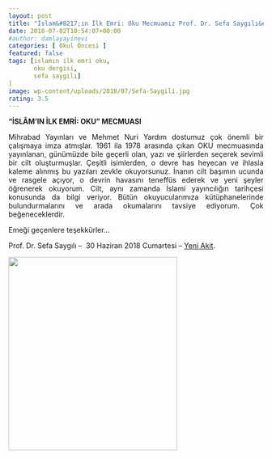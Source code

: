 ```yaml
---
layout: post
title: "İslam&#8217;ın İlk Emri: Oku Mecmuamız Prof. Dr. Sefa Saygılı&#8217;nın Köşesinde"
date: 2018-07-02T10:54:07+00:00
#author: damlayayinevi
categories: [ Okul Öncesi ]
featured: false
tags: [islamın ilk emri oku,
       oku dergisi,
       sefa saygılı]
]
image: wp-content/uploads/2018/07/Sefa-Saygili.jpg
rating: 3.5
---
```


<p class="p1" style="text-align: justify;">
  <span class="s1"><strong>“İSLÂM’IN İLK EMRİ: OKU” MECMUASI</strong></span>
</p>

<p class="p1" style="text-align: justify;">
  <span class="s1">Mihrabad Yayınları ve Mehmet Nuri Yardım dostumuz çok önemli bir çalışmaya imza atmışlar. 1961 ila 1978 arasında çıkan OKU mecmuasında yayınlanan, günümüzde bile geçerli olan, yazı ve şiirlerden seçerek sevimli bir cilt oluşturmuşlar. Çeşitli isimlerden, o devre has heyecan ve ihlasla kaleme alınmış bu yazıları zevkle okuyorsunuz. İnanın cilt başımın ucunda ve rasgele açıyor, o devrin havasını teneffüs ederek ve yeni şeyler öğrenerek okuyorum. Cilt, aynı zamanda İslami yayıncılığın tarihçesi konusunda da bilgi veriyor. Bütün okuyucularımıza kütüphanelerinde bulundurmalarını ve arada okumalarını tavsiye ediyorum. Çok beğeneceklerdir.</span>
</p>

<p class="p1" style="text-align: justify;">
  <span class="s1">Emeği geçenlere teşekkürler…</span>
</p>

Prof. Dr. Sefa Saygılı &#8211;  30 Haziran 2018 Cumartesi &#8211; <a href="https://www.yeniakit.com.tr/yazarlar/sefa-saygili/erdogan-paranoyasi-24840.html" target="_blank" rel="noopener">Yeni Akit</a>.

<p style="text-align: justify;">
  <a href="https://www.damlayayinevi.com.tr/islam-in-ilk-emri-oku-dini-ictimai-edebivaylik-mecmua" target="_blank" rel="noopener"><img class="alignnone wp-image-1983" src="https://blog.damlayayinevi.com.tr/wp-content/uploads/2018/07/islamin-ilk-emri-oku.jpg" alt="" width="333" height="383" srcset="https://blog.damlayayinevi.com.tr/wp-content/uploads/2018/07/islamin-ilk-emri-oku.jpg 600w, https://blog.damlayayinevi.com.tr/wp-content/uploads/2018/07/islamin-ilk-emri-oku-261x300.jpg 261w" sizes="(max-width: 333px) 100vw, 333px" /></a>
</p>